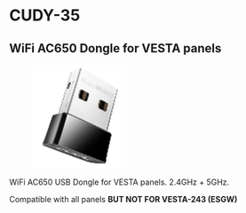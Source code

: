 # CUDY-35

## WiFi AC650 Dongle for VESTA panels

<figure><img src="../.gitbook/assets/image.png" alt=""><figcaption></figcaption></figure>

WiFi AC650 USB Dongle for VESTA panels. 2.4GHz + 5GHz.&#x20;

Compatible with all panels **BUT NOT FOR VESTA-243 (ESGW)**
